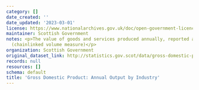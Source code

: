 ```yaml
---
category: []
date_created: ''
date_updated: '2023-03-01'
license: https://www.nationalarchives.gov.uk/doc/open-government-licence/version/3/
maintainer: Scottish Government
notes: <p>The value of goods and services produced annually, reported as an index
  (chainlinked volume measure)</p>
organization: Scottish Government
original_dataset_link: http://statistics.gov.scot/data/gross-domestic-product-annual-output-by-industry
records: null
resources: []
schema: default
title: 'Gross Domestic Product: Annual Output by Industry'
---
```

